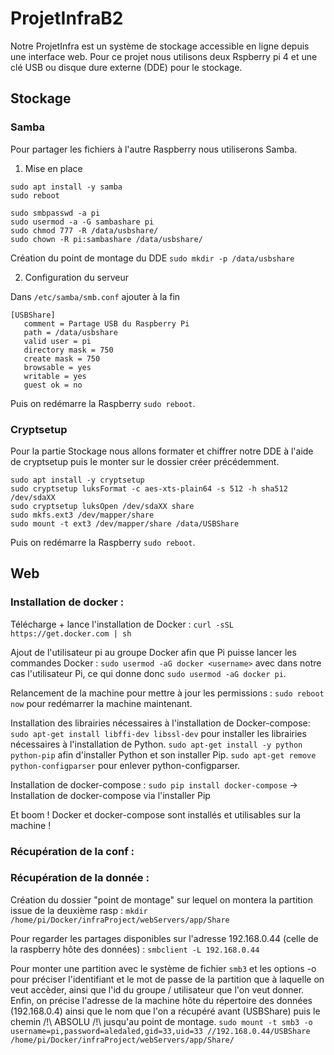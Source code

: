 # ProjetInfraB2

Notre ProjetInfra est un système de stockage accessible en ligne depuis une interface web.
Pour ce projet nous utilisons deux Rspberry pi 4 et une clé USB ou disque dure externe (DDE) pour le stockage.

## Stockage

### Samba
Pour partager les fichiers à l'autre Raspberry nous utiliserons Samba.

1. Mise en place
```
sudo apt install -y samba
sudo reboot

sudo smbpasswd -a pi
sudo usermod -a -G sambashare pi
sudo chmod 777 -R /data/usbshare/
sudo chown -R pi:sambashare /data/usbshare/
```
Création du point de montage du DDE
`sudo mkdir -p /data/usbshare`

2. Configuration du serveur

Dans `/etc/samba/smb.conf` ajouter à la fin

```
[USBShare]
   comment = Partage USB du Raspberry Pi
   path = /data/usbshare
   valid user = pi
   directory mask = 750
   create mask = 750
   browsable = yes
   writable = yes
   guest ok = no
```

Puis on redémarre la Raspberry `sudo reboot`. 

### Cryptsetup

Pour la partie Stockage nous allons formater et chiffrer notre DDE à l'aide de cryptsetup puis le monter sur le dossier créer précédemment.
```
sudo apt install -y cryptsetup
sudo cryptsetup luksFormat -c aes-xts-plain64 -s 512 -h sha512 /dev/sdaXX
sudo cryptsetup luksOpen /dev/sdaXX share
sudo mkfs.ext3 /dev/mapper/share
sudo mount -t ext3 /dev/mapper/share /data/USBShare
```

Puis on redémarre la Raspberry `sudo reboot`. 

## Web

### Installation de docker :

Télécharge + lance l'installation de Docker :
`curl -sSL https://get.docker.com | sh`

Ajout de l'utilisateur pi au groupe Docker afin que Pi puisse lancer les commandes Docker :
`sudo usermod -aG docker <username>` avec dans notre cas l'utilisateur Pi, ce qui donne donc `sudo usermod -aG docker pi`.

Relancement de la machine pour mettre à jour les permissions :
`sudo reboot now` pour redémarrer la machine maintenant.

Installation des librairies nécessaires à l'installation de Docker-compose:
`sudo apt-get install libffi-dev libssl-dev` pour installer les librairies nécessaires à l'installation de Python.
`sudo apt-get install -y python python-pip` afin d'installer Python et son installer Pip.
`sudo apt-get remove python-configparser` pour enlever python-configparser.

Installation de docker-compose :
`sudo pip install docker-compose` -> Installation de docker-compose via l'installer Pip

Et boom ! Docker et docker-compose sont installés et utilisables sur la machine !

### Récupération de la conf :



### Récupération de la donnée :

Création du dossier "point de montage" sur lequel on montera la partition issue de la deuxième rasp :
`mkdir /home/pi/Docker/infraProject/webServers/app/Share`

Pour regarder les partages disponibles sur l'adresse 192.168.0.44 (celle de la raspberry hôte des données) :
`smbclient -L 192.168.0.44`

Pour monter une partition avec le système de fichier `smb3` et les options -o pour préciser l'identifiant et le mot de passe de la partition que à laquelle on veut accèder, ainsi que l'id du groupe / utilisateur que l'on veut donner. Enfin, on précise l'adresse de la machine hôte du répertoire des données (192.168.0.4) ainsi que le nom que l'on a récupéré avant (USBShare) puis le chemin /!\ ABSOLU /!\ jusqu'au point de montage.
`sudo mount -t smb3 -o username=pi,password=aledaled,gid=33,uid=33 //192.168.0.44/USBShare /home/pi/Docker/infraProject/webServers/app/Share/`

